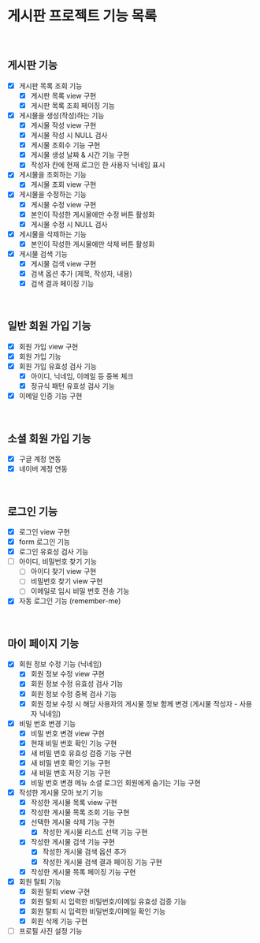# 게시판 프로젝트 기능 목록

<br>

## 게시판 기능
  - [X] 게시판 목록 조회 기능
    - [X] 게시판 목록 view 구현
    - [X] 게시판 목록 조회 페이징 기능

  - [X] 게시물을 생성(작성)하는 기능
    - [X] 게시물 작성 view 구현
    - [X] 게시물 작성 시 NULL 검사
    - [X] 게시물 조회수 기능 구현
    - [X] 게시물 생성 날짜 & 시간 기능 구현
    - [X] 작성자 칸에 현재 로그인 한 사용자 닉네임 표시
    
  - [X] 게시물을 조회하는 기능
    - [X] 게시물 조회 view 구현
    
  - [X] 게시물을 수정하는 기능
    - [X] 게시물 수정 view 구현
    - [X] 본인이 작성한 게시물에만 수정 버튼 활성화
    - [X] 게시물 수정 시 NULL 검사
    
  - [X] 게시물을 삭제하는 기능
    - [X] 본인이 작성한 게시물에만 삭제 버튼 활성화
  
  - [X] 게시물 검색 기능
    - [X] 게시물 검색 view 구현
    - [X] 검색 옵션 추가 (제목, 작성자, 내용)
    - [X] 검색 결과 페이징 기능
  
<br>

## 일반 회원 가입 기능
  - [X] 회원 가입 view 구현
  - [X] 회원 가입 기능
  - [X] 회원 가입 유효성 검사 기능
    - [X] 아이디, 닉네임, 이메일 등 중복 체크
    - [X] 정규식 패턴 유효성 검사 기능
  - [X] 이메일 인증 기능 구현

<br>
  
## 소셜 회원 가입 기능
  - [X] 구글 계정 연동
  - [X] 네이버 계정 연동

<br>

## 로그인 기능
  - [X] 로그인 view 구현
  - [X] form 로그인 기능
  - [X] 로그인 유효성 검사 기능  
  - [ ] 아이디, 비밀번호 찾기 기능
    - [ ] 아이디 찾기 view 구현
    - [ ] 비밀번호 찾기 view 구현
    - [ ] 이메일로 임시 비밀 번호 전송 기능
  - [X] 자동 로그인 기능 (remember-me)
  
<br>

## 마이 페이지 기능
  - [X] 회원 정보 수정 기능 (닉네임)
    - [X] 회원 정보 수정 view 구현
    - [X] 회원 정보 수정 유효성 검사 기능
    - [X] 회원 정보 수정 중복 검사 기능
    - [X] 회원 정보 수정 시 해당 사용자의 게시물 정보 함께 변경 (게시물 작성자 - 사용자 닉네임)
    
  - [X] 비밀 번호 변경 기능
    - [X] 비밀 번호 변경 view 구현
    - [X] 현재 비밀 번호 확인 기능 구현
    - [X] 새 비밀 번호 유효성 검증 기능 구현
    - [X] 새 비밀 번호 확인 기능 구현
    - [X] 새 비밀 번호 저장 기능 구현
    - [X] 비밀 번호 변경 메뉴 소셜 로그인 회원에게 숨기는 기능 구현
    
  - [X] 작성한 게시물 모아 보기 기능
    - [X] 작성한 게시물 목록 view 구현
    - [X] 작성한 게시물 목록 조회 기능 구현
    - [X] 선택한 게시물 삭제 기능 구현
      - [X] 작성한 게시물 리스트 선택 기능 구현
    - [X] 작성한 게시물 검색 기능 구현
      - [X] 작성한 게시물 검색 옵션 추가
      - [X] 작성한 게시물 검색 결과 페이징 기능 구현
    - [X] 작성한 게시물 목록 페이징 기능 구현
    
  - [X] 회원 탈퇴 기능
    - [X] 회원 탈퇴 view 구현
    - [X] 회원 탈퇴 시 입력한 비밀번호/이메일 유효성 검증 기능
    - [X] 회원 탈퇴 시 입력한 비밀번호/이메일 확인 기능
    - [X] 회원 삭제 기능 구현
  
  - [ ] 프로필 사진 설정 기능
